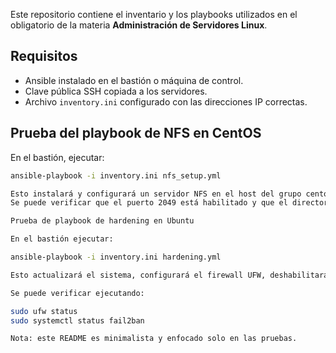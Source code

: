 Este repositorio contiene el inventario y los playbooks utilizados en el obligatorio de la materia **Administración de Servidores Linux**.

## Requisitos
- Ansible instalado en el bastión o máquina de control.
- Clave pública SSH copiada a los servidores.
- Archivo `inventory.ini` configurado con las direcciones IP correctas.

## Prueba del playbook de NFS en CentOS
En el bastión, ejecutar:
```bash
ansible-playbook -i inventory.ini nfs_setup.yml

Esto instalará y configurará un servidor NFS en el host del grupo centos.
Se puede verificar que el puerto 2049 está habilitado y que el directorio /var/nfs_shared existe con permisos 777.

Prueba de playbook de hardening en Ubuntu 

En el bastión ejecutar:

ansible-playbook -i inventory.ini hardening.yml

Esto actualizará el sistema, configurará el firewall UFW, deshabilitará el login de root por SSH y activará fail2ban.

Se puede verificar ejecutando:

sudo ufw status
sudo systemctl status fail2ban

Nota: este README es minimalista y enfocado solo en las pruebas.
